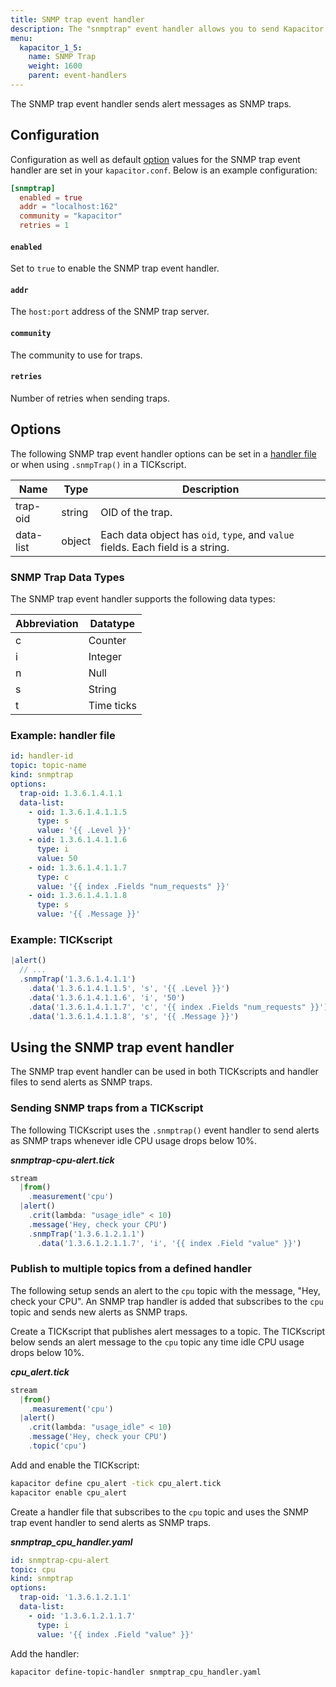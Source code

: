 ```yaml
---
title: SNMP trap event handler
description: The "snmptrap" event handler allows you to send Kapacitor alerts SNMP traps. This page includes configuration options and usage examples.
menu:
  kapacitor_1_5:
    name: SNMP Trap
    weight: 1600
    parent: event-handlers
---
```


The SNMP trap event handler sends alert messages as SNMP traps.

## Configuration
Configuration as well as default [option](#options) values for the SNMP trap
event handler are set in your `kapacitor.conf`.
Below is an example configuration:

```toml
[snmptrap]
  enabled = true
  addr = "localhost:162"
  community = "kapacitor"
  retries = 1
```

#### `enabled`
Set to `true` to enable the SNMP trap event handler.

#### `addr`
The `host:port` address of the SNMP trap server.

#### `community`
The community to use for traps.

#### `retries`
Number of retries when sending traps.


## Options
The following SNMP trap event handler options can be set in a
[handler file](/kapacitor/v1.5/event_handlers/#handler-file) or when using
`.snmpTrap()` in a TICKscript.

| Name      | Type   | Description                                                                     |
| ----      | ----   | -----------                                                                     |
| trap-oid  | string | OID of the trap.                                                                |
| data-list | object | Each data object has `oid`, `type`, and `value` fields. Each field is a string. |

### SNMP Trap Data Types
The SNMP trap event handler supports the following data types:

| Abbreviation | Datatype    |
| ------------ | --------    |
| c            |	Counter    |
| i            |	Integer    |
| n            |	Null       |
| s            |	String     |
| t            |	Time ticks |

### Example: handler file
```yaml
id: handler-id
topic: topic-name
kind: snmptrap
options:
  trap-oid: 1.3.6.1.4.1.1
  data-list:
    - oid: 1.3.6.1.4.1.1.5
      type: s
      value: '{{ .Level }}'
    - oid: 1.3.6.1.4.1.1.6
      type: i
      value: 50
    - oid: 1.3.6.1.4.1.1.7
      type: c
      value: '{{ index .Fields "num_requests" }}'
    - oid: 1.3.6.1.4.1.1.8
      type: s
      value: '{{ .Message }}'
```

### Example: TICKscript
```js
|alert()
  // ...
  .snmpTrap('1.3.6.1.4.1.1')
    .data('1.3.6.1.4.1.1.5', 's', '{{ .Level }}')
    .data('1.3.6.1.4.1.1.6', 'i', '50')
    .data('1.3.6.1.4.1.1.7', 'c', '{{ index .Fields "num_requests" }}')
    .data('1.3.6.1.4.1.1.8', 's', '{{ .Message }}')
```

## Using the SNMP trap event handler
The SNMP trap event handler can be used in both TICKscripts and handler files
to send alerts as SNMP traps.

### Sending SNMP traps from a TICKscript

The following TICKscript uses the `.snmptrap()` event handler to send alerts as
SNMP traps whenever idle CPU usage drops below 10%.

_**snmptrap-cpu-alert.tick**_  
```js
stream
  |from()
    .measurement('cpu')
  |alert()
    .crit(lambda: "usage_idle" < 10)
    .message('Hey, check your CPU')
    .snmpTrap('1.3.6.1.2.1.1')
      .data('1.3.6.1.2.1.1.7', 'i', '{{ index .Field "value" }}')
```

### Publish to multiple topics from a defined handler

The following setup sends an alert to the `cpu` topic with the message,
"Hey, check your CPU".
An SNMP trap handler is added that subscribes to the `cpu` topic and sends new
alerts as SNMP traps.

Create a TICKscript that publishes alert messages to a topic.
The TICKscript below sends an alert message to the `cpu` topic any time idle CPU
usage drops below 10%.

_**cpu\_alert.tick**_
```js
stream
  |from()
    .measurement('cpu')
  |alert()
    .crit(lambda: "usage_idle" < 10)
    .message('Hey, check your CPU')
    .topic('cpu')
```

Add and enable the TICKscript:

```bash
kapacitor define cpu_alert -tick cpu_alert.tick
kapacitor enable cpu_alert
```

Create a handler file that subscribes to the `cpu` topic and uses the SNMP trap
event handler to send alerts as SNMP traps.

_**snmptrap\_cpu\_handler.yaml**_
```yaml
id: snmptrap-cpu-alert
topic: cpu
kind: snmptrap
options:
  trap-oid: '1.3.6.1.2.1.1'
  data-list:
    - oid: '1.3.6.1.2.1.1.7'
      type: i
      value: '{{ index .Field "value" }}'
```

Add the handler:

```bash
kapacitor define-topic-handler snmptrap_cpu_handler.yaml
```
